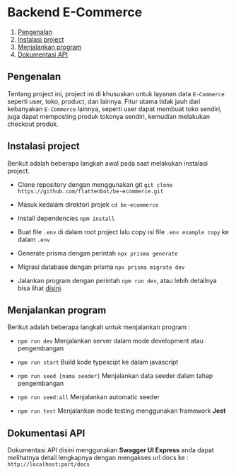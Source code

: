 # Backend E-Commerce

1. [Pengenalan](#pengenalan)
2. [Instalasi project](#instalasi-project)
3. [Menjalankan program](#menjalankan-program)
4. [Dokumentasi API](#dokumentasi-api)

## Pengenalan

Tentang project ini, project ini di khususkan untuk layanan data `E-Commerce` seperti user, toko, product, dan lainnya. Fitur utama tidak jauh dari kebanyakan `E-Commerce` lainnya, seperti user dapat membuat toko sendiri, juga dapat memposting produk tokonya sendiri, kemudian melakukan checkout produk.

## Instalasi project

Berikut adalah beberapa langkah awal pada saat melakukan instalasi project.

- Clone repository dengan menggunakan git `git clone https://github.com/flattenbot/be-ecommerce.git`

- Masuk kedalam direktori projek `cd be-ecommerce`

- Install dependencies `npm install`

- Buat file `.env` di dalam root project lalu copy isi file `.env example copy` ke dalam `.env`

- Generate prisma dengan perintah `npx prisma generate`

- Migrasi database dengan prisma `npx prisma migrate dev`

- Jalankan program dengan perintah `npm run dev`, atau lebih detailnya bisa lihat [disini](#menjalankan-program).

## Menjalankan program

Berikut adalah beberapa langkah untuk menjalankan program :

- `npm run dev` Menjalankan server dalam mode development atau pengembangan

- `npm run start` Build kode typescipt ke dalam javascript

- `npm run seed [nama seeder]` Menjalankan data seeder dalam tahap pengembangan

- `npm run seed:all` Menjalankan automatic seeder

- `npm run test` Menjalankan mode testing menggunakan framework **Jest**

## Dokumentasi API

Dokumentasi API disini menggunakan **Swagger UI Express** anda dapat melihatnya detail lengkapnya dengan mengakses url docs ke : `http://localhost:port/docs`